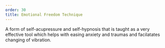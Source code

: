 ```yaml
---
order: 30
title: Emotional Freedom Technique
---
```


A form of self-acupressure and self-hypnosis that is taught as a very effective tool which helps with easing anxiety and traumas and facilatates changing of vibration.
